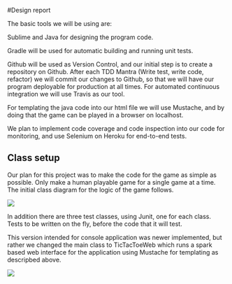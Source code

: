 #Design report

The basic tools we will be using are:

Sublime and Java for designing the program code.

Gradle will be used for automatic building and running unit tests.

Github will be used as Version Control, and our initial step is to create a repository on Github. After each TDD Mantra (Write test,  write code, refactor) we will commit our changes to Github, so that we will have our program deployable for production at all times. For automated continuous integration we will use Travis as our tool.

For templating the java code into our html file we will use Mustache, and by doing that the game can be played in a browser on localhost.

We plan to implement code coverage and code inspection into our code for monitoring, and use Selenium on Heroku for end-to-end tests.

Class setup
---

Our plan for this project was to make the code for the game as simple as possible. Only make a human playable game for a single game at a time. The initial class diagram for the logic of the game follows.

<img src="http://yuml.me/diagram/scruffy;dir:LR/class/[TicTacToe%7C-repo;-game%7Cmain]-1..*%3E[Game%7C-board%7CgetBoard();getPlayer();getWinner();mark()],%20[Game]++-1%3E[Board%7C%7Cmark();getCellValue();findWinner()]" />

In addition there are three test classes, using Junit, one for each class. Tests to be written on the fly, before the code that it will test.

This version intended for console application was newer implemented, but rather we changed the main class to TicTacToeWeb which runs a spark based web interface for the application using Mustache for templating as descripbed above.

<img src="http://yuml.me/diagram/scruffy;dir:LR/class/[TicTacToeWeb%7C-repo;-game%7Cmain]-1..*%3E[Game%7C-board%7CgetBoard();getPlayer();getWinner();mark()],%20[Game]++-1%3E[Board%7C%7Cmark();getCellValue();findWinner()]" />
